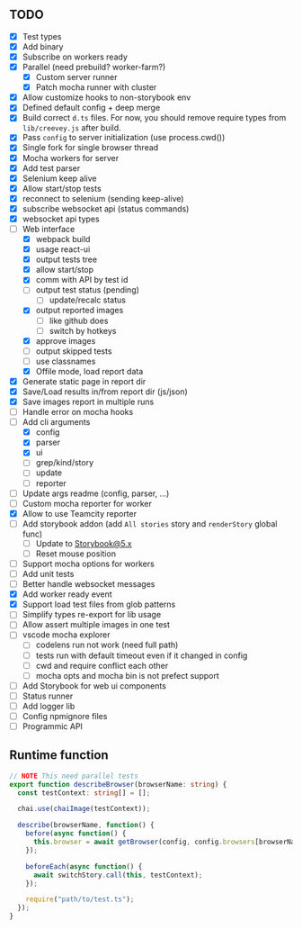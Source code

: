 ## TODO

- [x] Test types
- [x] Add binary
- [x] Subscribe on workers ready
- [x] Parallel (need prebuild? worker-farm?)
  - [x] Custom server runner
  - [x] Patch mocha runner with cluster
- [x] Allow customize hooks to non-storybook env
- [x] Defined default config + deep merge
- [x] Build correct `d.ts` files. For now, you should remove require types from `lib/creevey.js` after build.
- [x] Pass `config` to server initialization (use process.cwd())
- [x] Single fork for single browser thread
- [x] Mocha workers for server
- [x] Add test parser
- [x] Selenium keep alive
- [x] Allow start/stop tests
- [x] reconnect to selenium (sending keep-alive)
- [x] subscribe websocket api (status commands)
- [x] websocket api types
- [ ] Web interface
  - [x] webpack build
  - [x] usage react-ui
  - [x] output tests tree
  - [x] allow start/stop
  - [x] comm with API by test id
  - [ ] output test status (pending)
    - [ ] update/recalc status
  - [x] output reported images
    - [ ] like github does
    - [ ] switch by hotkeys
  - [x] approve images
  - [ ] output skipped tests
  - [ ] use classnames
  - [x] Offile mode, load report data
- [x] Generate static page in report dir
- [x] Save/Load results in/from report dir (js/json)
- [x] Save images report in multiple runs
- [ ] Handle error on mocha hooks
- [ ] Add cli arguments
  - [x] config
  - [x] parser
  - [x] ui
  - [ ] grep/kind/story
  - [ ] update
  - [ ] reporter
- [ ] Update args readme (config, parser, ...)
- [ ] Custom mocha reporter for worker
- [x] Allow to use Teamcity reporter
- [ ] Add storybook addon (add `All stories` story and `renderStory` global func)
  - [ ] Update to Storybook@5.x
  - [ ] Reset mouse position
- [ ] Support mocha options for workers
- [ ] Add unit tests
- [ ] Better handle websocket messages
- [x] Add worker ready event
- [x] Support load test files from glob patterns
- [ ] Simplify types re-export for lib usage
- [ ] Allow assert multiple images in one test
- [ ] vscode mocha explorer
  - [ ] codelens run not work (need full path)
  - [ ] tests run with default timeout even if it changed in config
  - [ ] cwd and require conflict each other
  - [ ] mocha opts and mocha bin is not prefect support
- [ ] Add Storybook for web ui components
- [ ] Status runner
- [ ] Add logger lib
- [ ] Config npmignore files
- [ ] Programmic API

## Runtime function

```ts
// NOTE This need parallel tests
export function describeBrowser(browserName: string) {
  const testContext: string[] = [];

  chai.use(chaiImage(testContext));

  describe(browserName, function() {
    before(async function() {
      this.browser = await getBrowser(config, config.browsers[browserName]);
    });

    beforeEach(async function() {
      await switchStory.call(this, testContext);
    });

    require("path/to/test.ts");
  });
}
```
